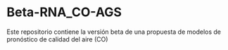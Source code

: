 # Beta-RNA_CO-AGS
Este repositorio contiene la versión beta de una propuesta de modelos de pronóstico de calidad del aire (CO)
